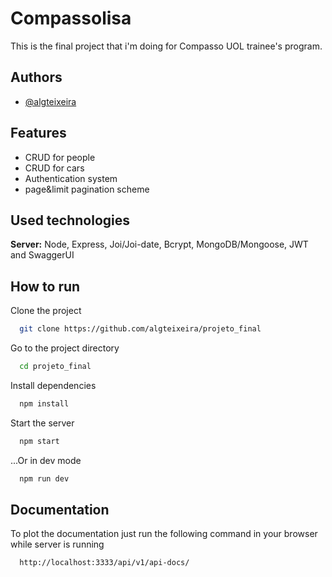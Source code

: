 
# Compassolisa 

This is the final project that i'm doing for Compasso UOL trainee's program.



## Authors

- [@algteixeira](https://www.github.com/algteixeira)


## Features

- CRUD for people
- CRUD for cars
- Authentication system
- page&limit pagination scheme


## Used technologies

**Server:** Node, Express, Joi/Joi-date, Bcrypt, MongoDB/Mongoose, JWT and SwaggerUI


## How to run

Clone the project

```bash
  git clone https://github.com/algteixeira/projeto_final
```

Go to the project directory

```bash
  cd projeto_final
```

Install dependencies

```bash
  npm install
```

Start the server

```bash
  npm start
```

...Or in dev mode

```bash
  npm run dev
```


## Documentation

To plot the documentation just run the following command in your browser while server is running

```bash
  http://localhost:3333/api/v1/api-docs/
```
    